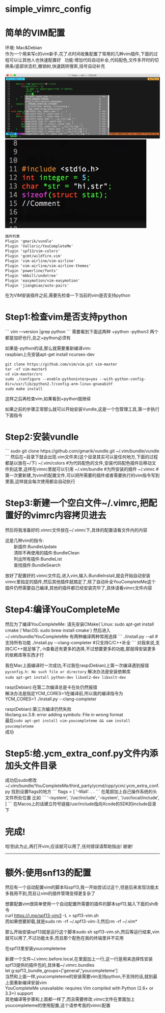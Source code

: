 # simple_vimrc_config
# 简单的VIM配置

环境: Mac&Debian  
作为一个用来写c的vim新手,花了点时间收集配置了常用的几种vim插件,下面的过程可以让其他人也快速配置好  
功能:增加代码自动补全,代码配色,文件多开时的切换条/底部状态栏,撤销树,快速跳转搜索,括号自动补充

![](/sample.jpg)
![](/color_sample.jpg)

```
插件列表
Plugin 'gmarik/vundle'                                                                
Plugin 'Valloric/YouCompleteMe'                                                               
Plugin 'spf13/vim-colors'                                                           
Plugin 'gcmt/wildfire.vim'                                                            
Plugin 'vim-airline/vim-airline'                                                            
Plugin 'vim-airline/vim-airline-themes'                                                             
Plugin 'powerline/fonts'                                                             
Plugin 'mbbill/undotree'                                                              
Plugin 'easymotion/vim-easymotion'                                                            
Plugin 'jiangmiao/auto-pairs'  
```

在为VIM安装插件之前,需要先检查一下当前的vim是否支持python  
<h1>Step1:检查vim是否支持python</h1>
```
vim —version |grep python  
```
需要看到下面这两种  
+python  
-python3  
两个都是加好也行,总之+python必须有  
  
如果是-python的话,那么就需要重新编译vim:  
raspbian上先安装apt-get install ncurses-dev  
```
git clone https://github.com/vim/vim.git vim-master  
tar -xf vim-master5  
cd vim-master/src  
sudo ./configure --enable-pythoninterp=yes --with-python-config-dir=/usr/lib/python2.7/config-arm-linux-gnueabihf
sudo make install  
```
这样之后再检查vim,如果看到+python就继续  
  
  
如果之前的步骤正常那么就可以开始安装Vundle,这是一个包管理工具,第一步执行下面指令
<h1>Step2:安装vundle</h1> 
```
sudo git clone https://github.com/gmarik/vundle.git ~/.vim/bundle/vundle
```
然后在~目录下就会出现.vim文件夹(这个目录其实可以是任何地方,下面的过程都是以放在~/下)  
~/.vim/colors #为代码配色的文件,安装代码配色插件后移动文件到这里,这样在vimrc里就可以引用  
~/.vim/bundle #为所安装的插件  
~/.vimrc #第一次要新建,为vim的配置文件,可以把所需要的插件或者需要执行的vim指令写到里面,这样就会每次使用都会自动执行  
  
<h1>Step3:新建一个空白文件~/.vimrc,把配置好的vimrc内容拷贝进去</h1> 
然后将我准备好的.vimrc文件放在~/.vimrc下,具体的配置请看文件内的内容  

这是几种vim的指令:  
&emsp;&emsp;新插件:BundleUpdate  
&emsp;&emsp;清除不再使用的插件:BundleClean  
&emsp;&emsp;列出所有插件:BundleList  
&emsp;&emsp;查找插件:BundleSearch  
  
放好了配置好的.vimrc文件后,进入vim,输入:BundleInstall,就会开始自动安装vimrc里指定的插件,然后其他插件就搞定了,除了自动补全YouCompleteMe这个插件仍然需要自己编译,其他的插件都已经安装完毕了,具体请看vimrc文件内容  
  
<h1>Step4:编译YouCompleteMe</h1> 
然后为了编译YouCompleteMe:  
请先安装CMake(`Linux: sudo apt-get install cmake`/`MacOS: sudo brew install cmake`)  
然后进入~/.vim/bundle/YouCompleteMe  
有两种编译两种常用选择
```
./install.py --all #支持所有功能  
./install.py --clang-completer #只支持C/C++补全  
```
对我来说,支持C/C++就足够了,-h查看还有更多的选择,不过想要更多的功能,那就得安装更多的依赖库等东西才行  
  
我在Mac上面编译时一次成功,不过我在rasp(Debian)上第一次编译遇到报错  
`pyconfig.h: No such file or directory`
解决办法是安装依赖库  
`sudo apt-get install python-dev libxml2-dev libxslt-dev`  
  
rasp(Debian):在第二次编译总是卡在处仍然报错  
解决办法是指定YCM_CORES=1在编译前,所以我的编译指令为  
YCM_CORES=1 ./install.py --clang-completer  
  
rasp(Debian):第三次编译仍然失败  
libclang.so.3.8: error adding symbols: File in wrong format  
最后`sudo apt-get install vim-youcompleteme && vam install youcompleteme`  
成功  
    
<h1>Step5:给.ycm_extra_conf.py文件内添加头文件目录</h1> 
成功后sudo修改~/.vim/bundle/YouCompleteMe/third_party/ycmd/cpp/ycm/.ycm_extra_conf.py  
找到设置flags的地方
```
flags = [  
'-Wall'. . .  
```
在尾部加上自己操作系统的头文件所处位置  
比如
```
'-isystem',  
'/usr/include',  
'-isystem',  
'/usr/local/include',  
]  
```
在Macos上的话建立符号链接/usr/include指向Xcode的SDK的include目录下  
  
<h1>完成!</h1> 
哈!到此为止,再打开vim,应该就可以用了,任何错误请帮助指出! 谢谢!  
  
- - - - - - - - - - - - 
  
<h1>额外:使用snf13的配置</h1> 
然后有一个自动配置vim的脚本叫spf13,我一开始尝试过这个,但是后来发现功能太多我用不到,而且让vim的插件管理变得更复杂了  
  
想要配置vim很简单使用一个自动配置所需要的插件的脚本spf13,输入下面的sh命令  
curl https://j.mp/spf13-vim3 -L > spf13-vim.sh  
而如果想要卸载,就是sudo rm -rf ~/.spf13-vim-3,然后rm -rf ~/.vim*  
  
那么开始安装spf13就是运行这个脚本sudo sh spf13-vim.sh,然后等运行结束,vim就可以用了,不过功能太多,而且那个配色在我的终端里并不实用  
  
在spf13里安装youcompleteme  
  
新建一个文件~/.vimrc.before.local,在里面加上一行,这一行是用来选择性安装spf13提供的插件包的,具体看~/.vimrc.bundles  
let g:spf13_bundle_groups=['general','youcompleteme']   
当然和上面一样,youcompleteme的安装需要vim支持python,不支持的话,就到最上面重新编译安装vim  
YouCompleteMe unavailable: requires Vim compiled with Python (2.6+ or 3.3+) support  
其他编译等步骤和上面都一样了,而且需要修改.vimrc文件在里面加上youcompleteme的使用配置,这个请参考我的vimrc配置